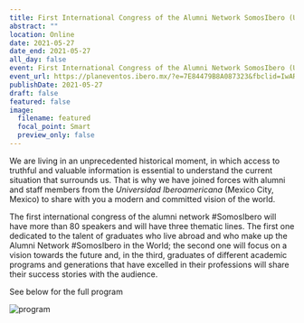 ```yaml
---
title: First International Congress of the Alumni Network SomosIbero (Universidad Iberoamericana, Mexico)
abstract: ""
location: Online
date: 2021-05-27
date_end: 2021-05-27
all_day: false
event: First International Congress of the Alumni Network SomosIbero (Universidad Iberoamericana, Mexico)
event_url: https://planeventos.ibero.mx/?e=7E84479B8A087323&fbclid=IwAR0nUsTX42aA-gKxDYmxtM47VuWm490ta-wHNEwUYR4NWZmfqtZoHVfotoY
publishDate: 2021-05-27
draft: false
featured: false
image:
  filename: featured
  focal_point: Smart
  preview_only: false
---
```

<!--StartFragment-->
We are living in an unprecedented historical moment, in which access to truthful and valuable information is essential to understand the current situation that surrounds us. That is why we have joined forces with alumni and staff members from the *Universidad Iberoamericana* (Mexico City, Mexico) to share with you a modern and committed vision of the world.

The first international congress of the alumni network #SomosIbero will have more than 80 speakers and will have three thematic lines. The first one dedicated to the talent of graduates who live abroad and who make up the Alumni Network #SomosIbero in the World; the second one will focus on a vision towards the future and, in the third, graduates of different academic programs and generations that have excelled in their professions will share their success stories with the audience. 

See below for the full program

![program](https://user-images.githubusercontent.com/81574617/120494238-90c00e00-c3b3-11eb-8970-a5fb3287ad91.jpeg)
